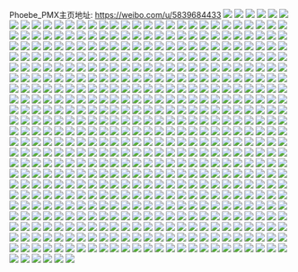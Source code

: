 Phoebe_PMX主页地址: https://weibo.com/u/5839684433 
![](https://wx4.sinaimg.cn/mw2000/006ncIGBly1h9390b8cjej30u0140aj0.jpg) 
![](https://wx4.sinaimg.cn/mw2000/006ncIGBly1h9390dutxaj30u014048i.jpg) 
![](https://wx4.sinaimg.cn/mw2000/006ncIGBly1h9390ch7z4j30u0140ajg.jpg) 
![](https://wx4.sinaimg.cn/mw2000/006ncIGBly1h9390c2eacj30u0140tgg.jpg) 
![](https://wx4.sinaimg.cn/mw2000/006ncIGBly1h9390d3302j30u0140ai3.jpg) 
![](https://wx4.sinaimg.cn/mw2000/006ncIGBly1h9390bi3bvj30u0140qc6.jpg) 
![](https://wx4.sinaimg.cn/mw2000/006ncIGBly1h9390dfye6j30u0140wnf.jpg) 
![](https://wx4.sinaimg.cn/mw2000/006ncIGBly1h9390ctm3bj30u0140al6.jpg) 
![](https://wx4.sinaimg.cn/mw2000/006ncIGBly1h9390bqsj5j30u0140wmg.jpg) 
![](https://wx4.sinaimg.cn/mw2000/006ncIGBly1h939242mksj30u014011d.jpg) 
![](https://wx4.sinaimg.cn/mw2000/006ncIGBly1h8yo1iimwij30u00u07b7.jpg) 
![](https://wx4.sinaimg.cn/mw2000/006ncIGBly1h8xc34okfhj30u01syn0j.jpg) 
![](https://wx4.sinaimg.cn/mw2000/006ncIGBly1h8r1ahwiugj30u01hcjwn.jpg) 
![](https://wx4.sinaimg.cn/mw2000/006ncIGBly1h8r1ahcqerj30u01h40xq.jpg) 
![](https://wx4.sinaimg.cn/mw2000/006ncIGBly1h8r1aiq454j30u01d6dl5.jpg) 
![](https://wx4.sinaimg.cn/mw2000/006ncIGBly1h8ps9dp8t7j30u0140jz2.jpg) 
![](https://wx4.sinaimg.cn/mw2000/006ncIGBly1h8ps9dygldj30u016in9j.jpg) 
![](https://wx4.sinaimg.cn/mw2000/006ncIGBly1h8ps9dfwurj30u01ecdry.jpg) 
![](https://wx4.sinaimg.cn/mw2000/006ncIGBly1h8f2bvoxaxj30u01hcqdr.jpg) 
![](https://wx4.sinaimg.cn/mw2000/006ncIGBly1h8d3r1aausj30u0140afs.jpg) 
![](https://wx4.sinaimg.cn/mw2000/006ncIGBly1h84xvhwb1wj30u0140q8g.jpg) 
![](https://wx4.sinaimg.cn/mw2000/006ncIGBly1h84xviy1lvj30u01407ak.jpg) 
![](https://wx4.sinaimg.cn/mw2000/006ncIGBly1h84xvi8pkhj30u0140jxg.jpg) 
![](https://wx4.sinaimg.cn/mw2000/006ncIGBly1h7jzqd7wdzj32c0340e83.jpg) 
![](https://wx4.sinaimg.cn/mw2000/006ncIGBly1h78h047a56j30tc19njts.jpg) 
![](https://wx4.sinaimg.cn/mw2000/006ncIGBly1h78h0c1f4cj30u0140tge.jpg) 
![](https://wx4.sinaimg.cn/mw2000/006ncIGBly1h76c1u8hxxj30u00x3gqd.jpg) 
![](https://wx4.sinaimg.cn/mw2000/006ncIGBly1h75wvarwtcj30u01hcdrs.jpg) 
![](https://wx4.sinaimg.cn/mw2000/006ncIGBly1h75wvb3q5ij30u00u0wjt.jpg) 
![](https://wx4.sinaimg.cn/mw2000/006ncIGBly1h75wvbfhwvj30tw1h4jts.jpg) 
![](https://wx4.sinaimg.cn/mw2000/006ncIGBly1h6xv39a0z4j30tz1fxq69.jpg) 
![](https://wx4.sinaimg.cn/mw2000/006ncIGBly1h6tsposzh0j30u0140k0t.jpg) 
![](https://wx4.sinaimg.cn/mw2000/006ncIGBly1h6k76dgy7mj30u0140wkw.jpg) 
![](https://wx4.sinaimg.cn/mw2000/006ncIGBly1h6k76d66w5j30u00u0417.jpg) 
![](https://wx4.sinaimg.cn/mw2000/006ncIGBly1h6k76dqo87j30u00u0n13.jpg) 
![](https://wx4.sinaimg.cn/mw2000/006ncIGBly1h6i6vfu2zbj30u0140424.jpg) 
![](https://wx4.sinaimg.cn/mw2000/006ncIGBly1h6f7fa16dqj32c03404qq.jpg) 
![](https://wx4.sinaimg.cn/mw2000/006ncIGBly1h6898irqypj32c01vg1kx.jpg) 
![](https://wx4.sinaimg.cn/mw2000/006ncIGBly1h6898hzrryj31g11kw4qp.jpg) 
![](https://wx4.sinaimg.cn/mw2000/006ncIGBly1h6898n82szj32c0340x6s.jpg) 
![](https://wx4.sinaimg.cn/mw2000/006ncIGBly1h622h0bcwzj32c03407wj.jpg) 
![](https://wx4.sinaimg.cn/mw2000/006ncIGBly1h622gyqi1rj32an2y0hdu.jpg) 
![](https://wx4.sinaimg.cn/mw2000/006ncIGBly1h622gxeh0aj321j33zhdt.jpg) 
![](https://wx4.sinaimg.cn/mw2000/006ncIGBly1h5uvjk9zfdj30t80qc0w3.jpg) 
![](https://wx4.sinaimg.cn/mw2000/006ncIGBly1h5t2q27m2gj32c02c01ky.jpg) 
![](https://wx4.sinaimg.cn/mw2000/006ncIGBly1h5i5el4ca0j30u0140gpo.jpg) 
![](https://wx4.sinaimg.cn/mw2000/006ncIGBly1h5h0axjeh8j30u00v4qa4.jpg) 
![](https://wx4.sinaimg.cn/mw2000/006ncIGBly1h5fpwsiqc3j30tu0tute6.jpg) 
![](https://wx4.sinaimg.cn/mw2000/006ncIGBly1h5feh1tk1uj32c02c0e82.jpg) 
![](https://wx4.sinaimg.cn/mw2000/006ncIGBly1h59hzkqtrbj30ld0si78g.jpg) 
![](https://wx4.sinaimg.cn/mw2000/006ncIGBly1h590cmt8zpj30tz13zdqu.jpg) 
![](https://wx4.sinaimg.cn/mw2000/006ncIGBly1h590cht2xuj316o1kwx1d.jpg) 
![](https://wx4.sinaimg.cn/mw2000/006ncIGBly1h590cnb4kwj312n1gaqjx.jpg) 
![](https://wx4.sinaimg.cn/mw2000/006ncIGBly1h590cpqxf2j32c03404qr.jpg) 
![](https://wx4.sinaimg.cn/mw2000/006ncIGBly1h590clyzjyj30yi22onpd.jpg) 
![](https://wx4.sinaimg.cn/mw2000/006ncIGBly1h590cvjtoij32c02c04qq.jpg) 
![](https://wx4.sinaimg.cn/mw2000/006ncIGBly1h590ch93y4j325y2lm4qq.jpg) 
![](https://wx4.sinaimg.cn/mw2000/006ncIGBly1h590ctmitnj31sc2dsb29.jpg) 
![](https://wx4.sinaimg.cn/mw2000/006ncIGBly1h58ht4jgdqj32c0340npe.jpg) 
![](https://wx4.sinaimg.cn/mw2000/006ncIGBly1h54e67tqp5j30u0140jyu.jpg) 
![](https://wx4.sinaimg.cn/mw2000/006ncIGBly1h54e68qalyj30u0140gue.jpg) 
![](https://wx4.sinaimg.cn/mw2000/006ncIGBly1h51uc581qlj30o01hcjzu.jpg) 
![](https://wx4.sinaimg.cn/mw2000/006ncIGBly1h51uc4sqq4j30o01hck06.jpg) 
![](https://wx4.sinaimg.cn/mw2000/006ncIGBly1h4tsfzisq4j32c0340u0x.jpg) 
![](https://wx4.sinaimg.cn/mw2000/006ncIGBly1gtkaav2gu8j31kw16o7wh.jpg) 
![](https://wx4.sinaimg.cn/mw2000/006ncIGBly1gtkaavwqpuj31jd1y44qp.jpg) 
![](https://wx4.sinaimg.cn/mw2000/006ncIGBly1gtkaas5rw1j30u014043n.jpg) 
![](https://wx4.sinaimg.cn/mw2000/006ncIGBly1gtkaaxshjej30u0140jzv.jpg) 
![](https://wx4.sinaimg.cn/mw2000/006ncIGBly1gtkaay4wp3j30u01407ed.jpg) 
![](https://wx4.sinaimg.cn/mw2000/006ncIGBly1gtkaasp334j30u0140wql.jpg) 
![](https://wx4.sinaimg.cn/mw2000/006ncIGBly1gtkaaxedb6j31hd1p8b29.jpg) 
![](https://wx4.sinaimg.cn/mw2000/006ncIGBly1gtkaasegwgj30u0140ah6.jpg) 
![](https://wx4.sinaimg.cn/mw2000/006ncIGBly1gtkafzvz6lj32c0340kjm.jpg) 
![](https://wx4.sinaimg.cn/mw2000/006ncIGBly1gp7xbt2oxuj30u00u0whw.jpg) 
![](https://wx4.sinaimg.cn/mw2000/006ncIGBly1gotw7vhbdwj30yi22o1ky.jpg) 
![](https://wx4.sinaimg.cn/mw2000/006ncIGBly1got33zdjf7j328x2zwu0x.jpg) 
![](https://wx4.sinaimg.cn/mw2000/006ncIGBly1got0t1ddbtj30yi22o1kx.jpg) 
![](https://wx4.sinaimg.cn/mw2000/006ncIGBly1gopjh0nlatj30yi22o7wi.jpg) 
![](https://wx4.sinaimg.cn/mw2000/006ncIGBly1goo4dwnlzjj30yi22o7wi.jpg) 
![](https://wx4.sinaimg.cn/mw2000/006ncIGBly1gon9qc1liij30yi22ob2a.jpg) 
![](https://wx4.sinaimg.cn/mw2000/006ncIGBly1golt6fsiv6j30yi22o4qq.jpg) 
![](https://wx4.sinaimg.cn/mw2000/006ncIGBly1gokxtopitjj31l60yialx.jpg) 
![](https://wx4.sinaimg.cn/mw2000/006ncIGBly1gokxtpo2bzj31o02801ky.jpg) 
![](https://wx4.sinaimg.cn/mw2000/006ncIGBly1gokudx2uzuj30yi22o7wi.jpg) 
![](https://wx4.sinaimg.cn/mw2000/006ncIGBly1gojk8zkfr9j30yi22o4qq.jpg) 
![](https://wx4.sinaimg.cn/mw2000/006ncIGBly1goip1n0m5pj31o0280hdu.jpg) 
![](https://wx4.sinaimg.cn/mw2000/006ncIGBly1goip1p3j4mj32c03401kz.jpg) 
![](https://wx4.sinaimg.cn/mw2000/006ncIGBly1goip1kt306j30yi22oe8a.jpg) 
![](https://wx4.sinaimg.cn/mw2000/006ncIGBly1goimkdqh02j30yi22ob2a.jpg) 
![](https://wx4.sinaimg.cn/mw2000/006ncIGBly1goia3ginipj32c0340nnv.jpg) 
![](https://wx4.sinaimg.cn/mw2000/006ncIGBly1goia3io05ij32c03401kx.jpg) 
![](https://wx4.sinaimg.cn/mw2000/006ncIGBly1goia3y4jsnj32c0340x6r.jpg) 
![](https://wx4.sinaimg.cn/mw2000/006ncIGBly1goh81ujosej30yi22o7wi.jpg) 
![](https://wx4.sinaimg.cn/mw2000/006ncIGBly1gog18a6zkij30yi22o4qq.jpg) 
![](https://wx4.sinaimg.cn/mw2000/006ncIGBly1gofqysua0zj32c0340qv7.jpg) 
![](https://wx4.sinaimg.cn/mw2000/006ncIGBly1gofqyxhkacj32c0340x6r.jpg) 
![](https://wx4.sinaimg.cn/mw2000/006ncIGBly1gofqyv02qjj32c03401l0.jpg) 
![](https://wx4.sinaimg.cn/mw2000/006ncIGBly1goey1b9dg3j32c0340kjl.jpg) 
![](https://wx4.sinaimg.cn/mw2000/006ncIGBly1goevsdcx8tj30yi22ob2a.jpg) 
![](https://wx4.sinaimg.cn/mw2000/006ncIGBly1godp4gc87kj30yi22o7wi.jpg) 
![](https://wx4.sinaimg.cn/mw2000/006ncIGBly1gocl12wct3j30yi22o7wi.jpg) 
![](https://wx4.sinaimg.cn/mw2000/006ncIGBly1gobfxwvzwkj30yi22o4qq.jpg) 
![](https://wx4.sinaimg.cn/mw2000/006ncIGBly1goako54dhgj30yi22ob2a.jpg) 
![](https://wx4.sinaimg.cn/mw2000/006ncIGBly1go9e65p63vj30yi0rqq52.jpg) 
![](https://wx4.sinaimg.cn/mw2000/006ncIGBly1go5xn53mjwj32c0340qv5.jpg) 
![](https://wx4.sinaimg.cn/mw2000/006ncIGBly1go5xmyolpaj32c03404qq.jpg) 
![](https://wx4.sinaimg.cn/mw2000/006ncIGBly1go5eeha8qfj32c03404qq.jpg) 
![](https://wx4.sinaimg.cn/mw2000/006ncIGBly1go4qnacvfnj32c03404bl.jpg) 
![](https://wx4.sinaimg.cn/mw2000/006ncIGBly1go4ovjnkybj30yi22o1kz.jpg) 
![](https://wx4.sinaimg.cn/mw2000/006ncIGBly1go3to6ua0kj30tz06o75d.jpg) 
![](https://wx4.sinaimg.cn/mw2000/006ncIGBly1gnwlj088pwj31o0280npe.jpg) 
![](https://wx4.sinaimg.cn/mw2000/006ncIGBly1gnu9v4r7iaj32c0340e81.jpg) 
![](https://wx4.sinaimg.cn/mw2000/006ncIGBly1gntd23r3tuj31o0280b2a.jpg) 
![](https://wx4.sinaimg.cn/mw2000/006ncIGBly1gntbrfevwcj32c02c0qre.jpg) 
![](https://wx4.sinaimg.cn/mw2000/006ncIGBly1gntbreg653j31sv3407wh.jpg) 
![](https://wx4.sinaimg.cn/mw2000/006ncIGBly1gntbrh0krfj32c02c04qp.jpg) 
![](https://wx4.sinaimg.cn/mw2000/006ncIGBly1gntbrlma2gj32c02c0b0g.jpg) 
![](https://wx4.sinaimg.cn/mw2000/006ncIGBly1gntbrj2us1j32c0340e81.jpg) 
![](https://wx4.sinaimg.cn/mw2000/006ncIGBly1gnon9g5hdtj32c02c01ky.jpg) 
![](https://wx4.sinaimg.cn/mw2000/006ncIGBly1gnon9cjdv4j32c02c0x6q.jpg) 
![](https://wx4.sinaimg.cn/mw2000/006ncIGBly1gnon9kvttqj32c02c0b2a.jpg) 
![](https://wx4.sinaimg.cn/mw2000/006ncIGBly1gnned33g8gj32c0340b2a.jpg) 
![](https://wx4.sinaimg.cn/mw2000/006ncIGBly1gniqcznh4gj31o0281e3e.jpg) 
![](https://wx4.sinaimg.cn/mw2000/006ncIGBly1gngq51e3ghj30yi19ngyc.jpg) 
![](https://wx4.sinaimg.cn/mw2000/006ncIGBly1gngq51sz44j30hs0hs418.jpg) 
![](https://wx4.sinaimg.cn/mw2000/006ncIGBly1gngq69q8wwj30tp0z0jyt.jpg) 
![](https://wx4.sinaimg.cn/mw2000/006ncIGBly1gne2mf8bk9j32c0340hdv.jpg) 
![](https://wx4.sinaimg.cn/mw2000/006ncIGBly1gne2mcpj8oj32c02c0npe.jpg) 
![](https://wx4.sinaimg.cn/mw2000/006ncIGBly1gne2mb2mllj31o0280hdu.jpg) 
![](https://wx4.sinaimg.cn/mw2000/006ncIGBly1gne2m86qtpj33402c0qv6.jpg) 
![](https://wx4.sinaimg.cn/mw2000/006ncIGBly1gn9pd6j90bj31s02dc4qq.jpg) 
![](https://wx4.sinaimg.cn/mw2000/006ncIGBly1gn9mdj0j3vj31o0280qv6.jpg) 
![](https://wx4.sinaimg.cn/mw2000/006ncIGBly1gn9mdgoep8j32c02c0b2a.jpg) 
![](https://wx4.sinaimg.cn/mw2000/006ncIGBly1gn9mde995lj31o02801kz.jpg) 
![](https://wx4.sinaimg.cn/mw2000/006ncIGBly1gn9md7clo2j32c0340qv6.jpg) 
![](https://wx4.sinaimg.cn/mw2000/006ncIGBly1gn9mdbunx5j32c02c0e82.jpg) 
![](https://wx4.sinaimg.cn/mw2000/006ncIGBly1gn08hh8qqlj31o0280kjm.jpg) 
![](https://wx4.sinaimg.cn/mw2000/006ncIGBly1gmvn2t7mtsj32c0340npf.jpg) 
![](https://wx4.sinaimg.cn/mw2000/006ncIGBly1gmvn2w979tj32c0340hdt.jpg) 
![](https://wx4.sinaimg.cn/mw2000/006ncIGBly1gmui0vuhcwj32bb332qv6.jpg) 
![](https://wx4.sinaimg.cn/mw2000/006ncIGBly1gmui0svyduj32bb2bbkjm.jpg) 
![](https://wx4.sinaimg.cn/mw2000/006ncIGBly1gmui0u5jwyj32bb332u0y.jpg) 
![](https://wx4.sinaimg.cn/mw2000/006ncIGBly1gmui0oe1xgj32bb332e83.jpg) 
![](https://wx4.sinaimg.cn/mw2000/006ncIGBly1gmui0pw32ej32bb332e82.jpg) 
![](https://wx4.sinaimg.cn/mw2000/006ncIGBly1gmui0r8vqmj32bb332x6q.jpg) 
![](https://wx4.sinaimg.cn/mw2000/006ncIGBly1gmud6zombaj32c0340gx7.jpg) 
![](https://wx4.sinaimg.cn/mw2000/006ncIGBly1gmud715i37j32c0340doz.jpg) 
![](https://wx4.sinaimg.cn/mw2000/006ncIGBly1gmud73ockpj31sc2dse81.jpg) 
![](https://wx4.sinaimg.cn/mw2000/006ncIGBly1gmud74tswxj31sc2dskjl.jpg) 
![](https://wx4.sinaimg.cn/mw2000/006ncIGBly1gmta6lznfvj31o02804qr.jpg) 
![](https://wx4.sinaimg.cn/mw2000/006ncIGBly1gmlg3eu93zj30q40q442l.jpg) 
![](https://wx4.sinaimg.cn/mw2000/006ncIGBly1gmkzepqca1j32c02c0b2a.jpg) 
![](https://wx4.sinaimg.cn/mw2000/006ncIGBly1gmkzeqc9p8j32c02c0npe.jpg) 
![](https://wx4.sinaimg.cn/mw2000/006ncIGBly1gmc3yzzo52j313j1gp4cl.jpg) 
![](https://wx4.sinaimg.cn/mw2000/006ncIGBly1gmc3z1a9mej320i1ie1kx.jpg) 
![](https://wx4.sinaimg.cn/mw2000/006ncIGBly1gmc3z35t70j32bk3407wj.jpg) 
![](https://wx4.sinaimg.cn/mw2000/006ncIGBly1gmc3yzl3djj312k1fe18d.jpg) 
![](https://wx4.sinaimg.cn/mw2000/006ncIGBly1gmc3z4d97lj32c0340e82.jpg) 
![](https://wx4.sinaimg.cn/mw2000/006ncIGBly1gmc3z5e5qwj31sc2dse81.jpg) 
![](https://wx4.sinaimg.cn/mw2000/006ncIGBly1gmc403nhi2j33402c0hdt.jpg) 
![](https://wx4.sinaimg.cn/mw2000/006ncIGBly1gmc402mhxij32c0340e82.jpg) 
![](https://wx4.sinaimg.cn/mw2000/006ncIGBly1gmc405hlq3j32c02c07wh.jpg) 
![](https://wx4.sinaimg.cn/mw2000/006ncIGBgy1gm1equl9zzj31o0280b2a.jpg) 
![](https://wx4.sinaimg.cn/mw2000/006ncIGBgy1gm0jh0q154j32c033yasd.jpg) 
![](https://wx4.sinaimg.cn/mw2000/006ncIGBgy1gm0jgyk8eyj32c02c01l3.jpg) 
![](https://wx4.sinaimg.cn/mw2000/006ncIGBgy1gm0jh4hy5vj32bb2bbx6q.jpg) 
![](https://wx4.sinaimg.cn/mw2000/006ncIGBgy1gm0jh6uidej31yw1ywkjl.jpg) 
![](https://wx4.sinaimg.cn/mw2000/006ncIGBgy1gm0jgtqtzqj30v91vo7cj.jpg) 
![](https://wx4.sinaimg.cn/mw2000/006ncIGBgy1glz4ry8fmaj32c02c0u0x.jpg) 
![](https://wx4.sinaimg.cn/mw2000/006ncIGBgy1glz4sflblhj32c02c0kjm.jpg) 
![](https://wx4.sinaimg.cn/mw2000/006ncIGBgy1glz4scbur8j32bb2bbhdw.jpg) 
![](https://wx4.sinaimg.cn/mw2000/006ncIGBgy1glz4s64dolj32c02c0x6t.jpg) 
![](https://wx4.sinaimg.cn/mw2000/006ncIGBgy1glz4sgsumij30yi0yiwr1.jpg) 
![](https://wx4.sinaimg.cn/mw2000/006ncIGBgy1glz4s0155mj32bz2bze81.jpg) 
![](https://wx4.sinaimg.cn/mw2000/006ncIGBgy1glk4knr31oj31gr27bhdt.jpg) 
![](https://wx4.sinaimg.cn/mw2000/006ncIGBgy1glk4klapumj31o0280qv5.jpg) 
![](https://wx4.sinaimg.cn/mw2000/006ncIGBgy1glk4ks822uj31o0280b2a.jpg) 
![](https://wx4.sinaimg.cn/mw2000/006ncIGBgy1glc7cittc4j30u01hcdoz.jpg) 
![](https://wx4.sinaimg.cn/mw2000/006ncIGBly1glao4it18sj32c0340qv6.jpg) 
![](https://wx4.sinaimg.cn/mw2000/006ncIGBgy1gkwwfynt7vj31o0280kjm.jpg) 
![](https://wx4.sinaimg.cn/mw2000/006ncIGBgy1gktaur9otmj31400u0akx.jpg) 
![](https://wx4.sinaimg.cn/mw2000/006ncIGBgy1gkqax8qgaoj30u0140n6z.jpg) 
![](https://wx4.sinaimg.cn/mw2000/006ncIGBgy1gkqaxi5wdlj30id0idq54.jpg) 
![](https://wx4.sinaimg.cn/mw2000/006ncIGBgy1gkqax80qnoj30u0140dpo.jpg) 
![](https://wx4.sinaimg.cn/mw2000/006ncIGBgy1gkoyml7ohej32c0340hdu.jpg) 
![](https://wx4.sinaimg.cn/mw2000/006ncIGBgy1gkoympi331j31o0280b2a.jpg) 
![](https://wx4.sinaimg.cn/mw2000/006ncIGBgy1gkoymmndckj32c02c07mv.jpg) 
![](https://wx4.sinaimg.cn/mw2000/006ncIGBgy1gkoymx346ij32c02j27wj.jpg) 
![](https://wx4.sinaimg.cn/mw2000/006ncIGBly1gkd883dl7ej32c0340e82.jpg) 
![](https://wx4.sinaimg.cn/mw2000/006ncIGBgy1gk6fpmmsy2j30u00u00xx.jpg) 
![](https://wx4.sinaimg.cn/mw2000/006ncIGBgy1gk6fpnjk8vj30u0140k2y.jpg) 
![](https://wx4.sinaimg.cn/mw2000/006ncIGBgy1gk6fpo5vl5j30u016itfj.jpg) 
![](https://wx4.sinaimg.cn/mw2000/006ncIGBgy1gk6fpowdckj30u0140n7n.jpg) 
![](https://wx4.sinaimg.cn/mw2000/006ncIGBgy1gk6fppmvzrj31430u0wo8.jpg) 
![](https://wx4.sinaimg.cn/mw2000/006ncIGBgy1gk6fpqaqc9j30u014048z.jpg) 
![](https://wx4.sinaimg.cn/mw2000/006ncIGBgy1gk6fpqua9kj30u01f8n6d.jpg) 
![](https://wx4.sinaimg.cn/mw2000/006ncIGBgy1gk6fplvsh4j31400u0jv9.jpg) 
![](https://wx4.sinaimg.cn/mw2000/006ncIGBgy1gk6fprhy78j30u0140af3.jpg) 
![](https://wx4.sinaimg.cn/mw2000/006ncIGBgy1gk54dlscijj30u0140gws.jpg) 
![](https://wx4.sinaimg.cn/mw2000/006ncIGBgy1gk54c6yn2aj30u00wwjzu.jpg) 
![](https://wx4.sinaimg.cn/mw2000/006ncIGBgy1gk54bctr8oj31400u0n3r.jpg) 
![](https://wx4.sinaimg.cn/mw2000/006ncIGBgy1gk54cw87opj30u0140gwp.jpg) 
![](https://wx4.sinaimg.cn/mw2000/006ncIGBgy1gk54bfoxj2j30u0140wpp.jpg) 
![](https://wx4.sinaimg.cn/mw2000/006ncIGBgy1gk54dampgwj30mi0u07ax.jpg) 
![](https://wx4.sinaimg.cn/mw2000/006ncIGBgy1gk2z94ut06j30u00u0ajy.jpg) 
![](https://wx4.sinaimg.cn/mw2000/006ncIGBgy1gk2z95sz5tj30u0140qdu.jpg) 
![](https://wx4.sinaimg.cn/mw2000/006ncIGBgy1gk2z939dl4j30u0140gtn.jpg) 
![](https://wx4.sinaimg.cn/mw2000/006ncIGBgy1gk2gme8b7bj30u01784c6.jpg) 
![](https://wx4.sinaimg.cn/mw2000/006ncIGBgy1gk2gmewq59j30u0140nbm.jpg) 
![](https://wx4.sinaimg.cn/mw2000/006ncIGBgy1gk2gmdfr02j30rs15pti4.jpg) 
![](https://wx4.sinaimg.cn/mw2000/006ncIGBgy1gk2gmfhwybj30u0140n26.jpg) 
![](https://wx4.sinaimg.cn/mw2000/006ncIGBgy1gjycspmxyej30u01407c8.jpg) 
![](https://wx4.sinaimg.cn/mw2000/006ncIGBgy1gjycsqg9bzj30u0140jxx.jpg) 
![](https://wx4.sinaimg.cn/mw2000/006ncIGBly1gjuw3e69ezj32c02c04qr.jpg) 
![](https://wx4.sinaimg.cn/mw2000/006ncIGBly1gjuw3pe6z5j32c02c01kz.jpg) 
![](https://wx4.sinaimg.cn/mw2000/006ncIGBgy1gjrlqjbfdcj30u018f4ar.jpg) 
![](https://wx4.sinaimg.cn/mw2000/006ncIGBgy1gjrlqndaqij30u01ad19u.jpg) 
![](https://wx4.sinaimg.cn/mw2000/006ncIGBgy1gjrlqm7sm4j30u01a3ndt.jpg) 
![](https://wx4.sinaimg.cn/mw2000/006ncIGBgy1gjrlqlj8hxj30u01e2n9d.jpg) 
![](https://wx4.sinaimg.cn/mw2000/006ncIGBgy1gjrlqjzhpfj30u013zdrz.jpg) 
![](https://wx4.sinaimg.cn/mw2000/006ncIGBgy1gjrlqkpfqoj30u017m19o.jpg) 
![](https://wx4.sinaimg.cn/mw2000/006ncIGBgy1gjnc8d0dlij30u0140gw6.jpg) 
![](https://wx4.sinaimg.cn/mw2000/006ncIGBgy1gjnc8jbbiyj30u0140dsr.jpg) 
![](https://wx4.sinaimg.cn/mw2000/006ncIGBgy1gjmsrfy5swj30u0140ald.jpg) 
![](https://wx4.sinaimg.cn/mw2000/006ncIGBgy1gjkj3eyvrgj30u01407cs.jpg) 
![](https://wx4.sinaimg.cn/mw2000/006ncIGBgy1gjewr3nvraj30u014012j.jpg) 
![](https://wx4.sinaimg.cn/mw2000/006ncIGBgy1gjewr30a1xj30u0140tht.jpg) 
![](https://wx4.sinaimg.cn/mw2000/006ncIGBgy1gjewr49qnpj30je0pwdk0.jpg) 
![](https://wx4.sinaimg.cn/mw2000/006ncIGBgy1gjewr57qolj30u0140n9j.jpg) 
![](https://wx4.sinaimg.cn/mw2000/006ncIGBgy1gjewr5w8ajj30u0140qb4.jpg) 
![](https://wx4.sinaimg.cn/mw2000/006ncIGBgy1gjcb6gbeacj30u014010f.jpg) 
![](https://wx4.sinaimg.cn/mw2000/006ncIGBgy1gjba3wi53tj30u00u0thk.jpg) 
![](https://wx4.sinaimg.cn/mw2000/006ncIGBgy1gjba2idgnsj30u01407i3.jpg) 
![](https://wx4.sinaimg.cn/mw2000/006ncIGBgy1gjba2h38v2j30u0135qar.jpg) 
![](https://wx4.sinaimg.cn/mw2000/006ncIGBgy1gjba2c8bm6j30u0140dnd.jpg) 
![](https://wx4.sinaimg.cn/mw2000/006ncIGBgy1gjba2gbln5j30u0142gzz.jpg) 
![](https://wx4.sinaimg.cn/mw2000/006ncIGBgy1gjba2emg4jj30u0140dkx.jpg) 
![](https://wx4.sinaimg.cn/mw2000/006ncIGBgy1gjba2hlsjpj31400u0n36.jpg) 
![](https://wx4.sinaimg.cn/mw2000/006ncIGBgy1gjba2dwqeij30u01400yu.jpg) 
![](https://wx4.sinaimg.cn/mw2000/006ncIGBgy1gj9yjddq44j30u0140h0z.jpg) 
![](https://wx4.sinaimg.cn/mw2000/006ncIGBgy1gj93xhadt2j30u0140dq4.jpg) 
![](https://wx4.sinaimg.cn/mw2000/006ncIGBly1gj6mgf0r0jj31o02807wi.jpg) 
![](https://wx4.sinaimg.cn/mw2000/006ncIGBly1gj6mgayracj32c02c0hdv.jpg) 
![](https://wx4.sinaimg.cn/mw2000/006ncIGBly1gj6mgikbs0j32c0340npe.jpg) 
![](https://wx4.sinaimg.cn/mw2000/006ncIGBly1gj6mgkltchj32c02c04qq.jpg) 
![](https://wx4.sinaimg.cn/mw2000/006ncIGBgy1gj3rvdbr2xj30rs15otrk.jpg) 
![](https://wx4.sinaimg.cn/mw2000/006ncIGBgy1gj3rveqd61j31400u015t.jpg) 
![](https://wx4.sinaimg.cn/mw2000/006ncIGBgy1gj3rvfzckej31400u0duj.jpg) 
![](https://wx4.sinaimg.cn/mw2000/006ncIGBgy1gipjulqx5xj31o0280kjl.jpg) 
![](https://wx4.sinaimg.cn/mw2000/006ncIGBgy1gilx2epzj2j30u00u0tdm.jpg) 
![](https://wx4.sinaimg.cn/mw2000/006ncIGBgy1gilxwznti6j30u00u011f.jpg) 
![](https://wx4.sinaimg.cn/mw2000/006ncIGBgy1gilwt8nt0uj30u00u0dmg.jpg) 
![](https://wx4.sinaimg.cn/mw2000/006ncIGBgy1gily4yogqcj30u00u014j.jpg) 
![](https://wx4.sinaimg.cn/mw2000/006ncIGBgy1gily7hbw9yj30u00u0dnm.jpg) 
![](https://wx4.sinaimg.cn/mw2000/006ncIGBgy1gilyas76egj30u0140to9.jpg) 
![](https://wx4.sinaimg.cn/mw2000/006ncIGBgy1gilyc53zv7j30u00u0afx.jpg) 
![](https://wx4.sinaimg.cn/mw2000/006ncIGBgy1gilyc6wyrsj30u00jr42t.jpg) 
![](https://wx4.sinaimg.cn/mw2000/006ncIGBgy1gilyc7p0g7j30u0140qdq.jpg) 
![](https://wx4.sinaimg.cn/mw2000/006ncIGBgy1gikw3xogoqj31o0280kjl.jpg) 
![](https://wx4.sinaimg.cn/mw2000/006ncIGBgy1gikw46gmlgj32801o0kjl.jpg) 
![](https://wx4.sinaimg.cn/mw2000/006ncIGBgy1gikw3wp90jj31o0280kjl.jpg) 
![](https://wx4.sinaimg.cn/mw2000/006ncIGBgy1gikw5d8ripj30u0140b29.jpg) 
![](https://wx4.sinaimg.cn/mw2000/006ncIGBgy1gikw3yjs7wj323n1s07wh.jpg) 
![](https://wx4.sinaimg.cn/mw2000/006ncIGBgy1gikw7v4wf7j30lt0xnh7s.jpg) 
![](https://wx4.sinaimg.cn/mw2000/006ncIGBgy1gikmzwf4hqj32801o0qv5.jpg) 
![](https://wx4.sinaimg.cn/mw2000/006ncIGBgy1gikmzxzotyj30rb0rb0z3.jpg) 
![](https://wx4.sinaimg.cn/mw2000/006ncIGBgy1gikmzyimh3j30rb0rb7bi.jpg) 
![](https://wx4.sinaimg.cn/mw2000/006ncIGBgy1gikmzvjoj1j32801o0hdt.jpg) 
![](https://wx4.sinaimg.cn/mw2000/006ncIGBgy1gikmzyx6dcj30rb0rb7a2.jpg) 
![](https://wx4.sinaimg.cn/mw2000/006ncIGBgy1gikmzzu1f3j30rb0rbjzn.jpg) 
![](https://wx4.sinaimg.cn/mw2000/006ncIGBgy1gikmzxevfoj31yv1linpd.jpg) 
![](https://wx4.sinaimg.cn/mw2000/006ncIGBgy1gikn0mjkffj30rb0rc7aa.jpg) 
![](https://wx4.sinaimg.cn/mw2000/006ncIGBgy1gikn0s6p0oj30rb0rcahf.jpg) 
![](https://wx4.sinaimg.cn/mw2000/006ncIGBgy1gig0ureggxj33402c0qv5.jpg) 
![](https://wx4.sinaimg.cn/mw2000/006ncIGBgy1gig0uuan5qj33402c0qv6.jpg) 
![](https://wx4.sinaimg.cn/mw2000/006ncIGBgy1gibgcogfcxj30u0140dra.jpg) 
![](https://wx4.sinaimg.cn/mw2000/006ncIGBgy1giawruwhesj31o02807wi.jpg) 
![](https://wx4.sinaimg.cn/mw2000/006ncIGBgy1gia6n130ctj30u0140dln.jpg) 
![](https://wx4.sinaimg.cn/mw2000/006ncIGBgy1gi978d6p44j30u0140n7c.jpg) 
![](https://wx4.sinaimg.cn/mw2000/006ncIGBgy1gi978ciogkj30u0140n4p.jpg) 
![](https://wx4.sinaimg.cn/mw2000/006ncIGBgy1gi82ev3wl0j30u0140qdj.jpg) 
![](https://wx4.sinaimg.cn/mw2000/006ncIGBgy1gi2e3v6d7nj30u0140gv2.jpg) 
![](https://wx4.sinaimg.cn/mw2000/006ncIGBgy1gi2e3upz01j30f00f040o.jpg) 
![](https://wx4.sinaimg.cn/mw2000/006ncIGBgy1ghyxczlvezj318g0x7h1m.jpg) 
![](https://wx4.sinaimg.cn/mw2000/006ncIGBgy1ghyxd06dq4j31400u0wn3.jpg) 
![](https://wx4.sinaimg.cn/mw2000/006ncIGBgy1ghyxd0rjrcj30hs0npjy3.jpg) 
![](https://wx4.sinaimg.cn/mw2000/006ncIGBgy1ght5d5i26uj32c0340npe.jpg) 
![](https://wx4.sinaimg.cn/mw2000/006ncIGBgy1ght5d8l81fj32c0340kjm.jpg) 
![](https://wx4.sinaimg.cn/mw2000/006ncIGBgy1ght5d2ei50j32c0340qv6.jpg) 
![](https://wx4.sinaimg.cn/mw2000/006ncIGBgy1ght5cxvg9mj33222ajkjn.jpg) 
![](https://wx4.sinaimg.cn/mw2000/006ncIGBgy1ght5e0pcj4j30r20pwguv.jpg) 
![](https://wx4.sinaimg.cn/mw2000/006ncIGBgy1ght5czssyyj32io1w0qv6.jpg) 
![](https://wx4.sinaimg.cn/mw2000/006ncIGBgy1ghne3e8fdaj32c03407wh.jpg) 
![](https://wx4.sinaimg.cn/mw2000/006ncIGBgy1ghne3j6h9aj32c0340e81.jpg) 
![](https://wx4.sinaimg.cn/mw2000/006ncIGBgy1ghne3p1vr6j32c03407wh.jpg) 
![](https://wx4.sinaimg.cn/mw2000/006ncIGBgy1ghne39b219j32c03407wh.jpg) 
![](https://wx4.sinaimg.cn/mw2000/006ncIGBgy1ghh91flkm8j31aj1q1kjl.jpg) 
![](https://wx4.sinaimg.cn/mw2000/006ncIGBgy1ghh91o8s5nj31o02807wj.jpg) 
![](https://wx4.sinaimg.cn/mw2000/006ncIGBgy1ghh91akrnxj32942947wk.jpg) 
![](https://wx4.sinaimg.cn/mw2000/006ncIGBgy1ghh90w494fj32c02c0kjn.jpg) 
![](https://wx4.sinaimg.cn/mw2000/006ncIGBgy1ghcy903zb1j33402c0qv6.jpg) 
![](https://wx4.sinaimg.cn/mw2000/006ncIGBgy1ghcqrn3eh8j31o0280x6p.jpg) 
![](https://wx4.sinaimg.cn/mw2000/006ncIGBgy1ghcqrpv4rtj32c02c0b2c.jpg) 
![](https://wx4.sinaimg.cn/mw2000/006ncIGBgy1ghcqrsbl59j327g2xy1kz.jpg) 
![](https://wx4.sinaimg.cn/mw2000/006ncIGBgy1ghbjafy2wcj30u01hc488.jpg) 
![](https://wx4.sinaimg.cn/mw2000/006ncIGBgy1gh84norb8ij327n2y74qq.jpg) 
![](https://wx4.sinaimg.cn/mw2000/006ncIGBgy1gh84nn0j8ij329l30s7wi.jpg) 
![](https://wx4.sinaimg.cn/mw2000/006ncIGBgy1gh84nrgulyj32c0340npg.jpg) 
![](https://wx4.sinaimg.cn/mw2000/006ncIGBgy1gh84njs30tj32c03401l1.jpg) 
![](https://wx4.sinaimg.cn/mw2000/006ncIGBgy1gh6y19hi02j33402c0b2a.jpg) 
![](https://wx4.sinaimg.cn/mw2000/006ncIGBgy1gh6y16235ej32c02c0e81.jpg) 
![](https://wx4.sinaimg.cn/mw2000/006ncIGBgy1gh5y671cuvj32c02c0x6p.jpg) 
![](https://wx4.sinaimg.cn/mw2000/006ncIGBgy1ggwall39s8j31o02804qq.jpg) 
![](https://wx4.sinaimg.cn/mw2000/006ncIGBgy1ggwalholkqj31o02804qq.jpg) 
![](https://wx4.sinaimg.cn/mw2000/006ncIGBgy1ggvh1gjw5gj31o0280npd.jpg) 
![](https://wx4.sinaimg.cn/mw2000/006ncIGBgy1ggtwdygxzsj30yi0xl0xu.jpg) 
![](https://wx4.sinaimg.cn/mw2000/006ncIGBgy1ggqcp2pivhj32c02c0npe.jpg) 
![](https://wx4.sinaimg.cn/mw2000/006ncIGBgy1ggqcps2yidj32c02c04qq.jpg) 
![](https://wx4.sinaimg.cn/mw2000/006ncIGBgy1ggqcoa5zzbj32c02c0hdt.jpg) 
![](https://wx4.sinaimg.cn/mw2000/006ncIGBgy1ggqcof2wuwj32c02c0hdt.jpg) 
![](https://wx4.sinaimg.cn/mw2000/006ncIGBgy1ggqcomrrf1j30u0140qfd.jpg) 
![](https://wx4.sinaimg.cn/mw2000/006ncIGBgy1ggqcokdg8wj32c02c0kjl.jpg) 
![](https://wx4.sinaimg.cn/mw2000/006ncIGBgy1ggob2xuqrvj30tu13skjl.jpg) 
![](https://wx4.sinaimg.cn/mw2000/006ncIGBgy1ggnytjttitj32c0340e83.jpg) 
![](https://wx4.sinaimg.cn/mw2000/006ncIGBgy1ggnyt83whsj30hs0hsdnq.jpg) 
![](https://wx4.sinaimg.cn/mw2000/006ncIGBgy1ggl1d3cqvwj31o0280b2a.jpg) 
![](https://wx4.sinaimg.cn/mw2000/006ncIGBgy1ggl1d5sf6hj328q2znu0y.jpg) 
![](https://wx4.sinaimg.cn/mw2000/006ncIGBgy1ggl1d04m8hj31hh21ax6p.jpg) 
![](https://wx4.sinaimg.cn/mw2000/006ncIGBgy1ggkiq2db58j30tz0tzdm5.jpg) 
![](https://wx4.sinaimg.cn/mw2000/006ncIGBgy1ggjt0ob108j31o0280e82.jpg) 
![](https://wx4.sinaimg.cn/mw2000/006ncIGBgy1ggjt0tk65yj311v21shdt.jpg) 
![](https://wx4.sinaimg.cn/mw2000/006ncIGBgy1ggjt0r1i3qj31lh280e82.jpg) 
![](https://wx4.sinaimg.cn/mw2000/006ncIGBgy1ggiu1rjz5zj31o0280e81.jpg) 
![](https://wx4.sinaimg.cn/mw2000/006ncIGBgy1ggiop0foi7j32c02c0hdu.jpg) 
![](https://wx4.sinaimg.cn/mw2000/006ncIGBgy1gggcao1114j30d00ij0v1.jpg) 
![](https://wx4.sinaimg.cn/mw2000/006ncIGBgy1ggcxm6fwdzj32c02c0x6r.jpg) 
![](https://wx4.sinaimg.cn/mw2000/006ncIGBgy1ggbrlfa8kwj32c02c0x6p.jpg) 
![](https://wx4.sinaimg.cn/mw2000/006ncIGBgy1ggbrljhz6kj32c02c0u0x.jpg) 
![](https://wx4.sinaimg.cn/mw2000/006ncIGBgy1ggbrlmpun6j32c02c0x6q.jpg) 
![](https://wx4.sinaimg.cn/mw2000/006ncIGBgy1ggbrlpxew0j32c02c07wi.jpg) 
![](https://wx4.sinaimg.cn/mw2000/006ncIGBgy1ggbrltiizjj32c02c0x6p.jpg) 
![](https://wx4.sinaimg.cn/mw2000/006ncIGBgy1ggbrlwaoroj32c02c0e82.jpg) 
![](https://wx4.sinaimg.cn/mw2000/006ncIGBgy1ggbrlz5qusj32c02c07wi.jpg) 
![](https://wx4.sinaimg.cn/mw2000/006ncIGBgy1ggbrm387nsj32c02c0b2b.jpg) 
![](https://wx4.sinaimg.cn/mw2000/006ncIGBgy1ggbrm6kbvuj32c02c0hdu.jpg) 
![](https://wx4.sinaimg.cn/mw2000/006ncIGBgy1ggbrm8fewej32c0340hdu.jpg) 
![](https://wx4.sinaimg.cn/mw2000/006ncIGBgy1ggbrmc51vlj32c0340b2c.jpg) 
![](https://wx4.sinaimg.cn/mw2000/006ncIGBgy1ggbrmezejqj32c02c0e82.jpg) 
![](https://wx4.sinaimg.cn/mw2000/006ncIGBgy1ggbrlbibzbj30yi22ob2f.jpg) 
![](https://wx4.sinaimg.cn/mw2000/006ncIGBgy1ggbrmhrpplj32c02c0qv6.jpg) 
![](https://wx4.sinaimg.cn/mw2000/006ncIGBgy1ggbrmjnoqxj32c02c01ky.jpg) 
![](https://wx4.sinaimg.cn/mw2000/006ncIGBgy1ggbrmlwnb1j32c02c0kjm.jpg) 
![](https://wx4.sinaimg.cn/mw2000/006ncIGBgy1ggbrmpb8pwj32c02c0x6p.jpg) 
![](https://wx4.sinaimg.cn/mw2000/006ncIGBgy1ggbrmrrkdkj32c02c0qv6.jpg) 
![](https://wx4.sinaimg.cn/mw2000/006ncIGBgy1ggbl8n7wa2j31o0280qv7.jpg) 
![](https://wx4.sinaimg.cn/mw2000/006ncIGBgy1gg9irqx675j30u011iq6j.jpg) 
![](https://wx4.sinaimg.cn/mw2000/006ncIGBgy1gg9a6ktw9xj31hc0u0n6a.jpg) 
![](https://wx4.sinaimg.cn/mw2000/006ncIGBgy1gg78j2m71xj32c02c0x6p.jpg) 
![](https://wx4.sinaimg.cn/mw2000/006ncIGBgy1gg71pipofkj31o0280hdu.jpg) 
![](https://wx4.sinaimg.cn/mw2000/006ncIGBgy1gg6wujy7hhj32c0340e83.jpg) 
![](https://wx4.sinaimg.cn/mw2000/006ncIGBgy1gg6wub1tmsj32c02c2qv6.jpg) 
![](https://wx4.sinaimg.cn/mw2000/006ncIGBgy1gg6wun38yxj31o0280x6q.jpg) 
![](https://wx4.sinaimg.cn/mw2000/006ncIGBgy1gg6wug698gj32c02c0qv6.jpg) 
![](https://wx4.sinaimg.cn/mw2000/006ncIGBgy1gg6wudkz54j32c02c0qv6.jpg) 
![](https://wx4.sinaimg.cn/mw2000/006ncIGBgy1gg63i6t18rj30yi0vxgwx.jpg) 
![](https://wx4.sinaimg.cn/mw2000/006ncIGBgy1gg3tlblpo3j32c03404qq.jpg) 
![](https://wx4.sinaimg.cn/mw2000/006ncIGBgy1gg3orpv3p1j326o2wwhdw.jpg) 
![](https://wx4.sinaimg.cn/mw2000/006ncIGBgy1gg3ors3gp6j32c03407wj.jpg) 
![](https://wx4.sinaimg.cn/mw2000/006ncIGBgy1gg3ortr8ayj32c03421ky.jpg) 
![](https://wx4.sinaimg.cn/mw2000/006ncIGBgy1gg3nzvk12wj31o0280npe.jpg) 
![](https://wx4.sinaimg.cn/mw2000/006ncIGBgy1gg3nzszx84j31o0280u0x.jpg) 
![](https://wx4.sinaimg.cn/mw2000/006ncIGBgy1gg3nzyamt3j31o0280npe.jpg) 
![](https://wx4.sinaimg.cn/mw2000/006ncIGBgy1gg1ckmi1g7j32c02c01ky.jpg) 
![](https://wx4.sinaimg.cn/mw2000/006ncIGBgy1gg0b40plu8j32c02c0kjm.jpg) 
![](https://wx4.sinaimg.cn/mw2000/006ncIGBgy1gfxupy05u0j30yi22okjn.jpg) 
![](https://wx4.sinaimg.cn/mw2000/006ncIGBgy1gfr513xtg6j31o0280kjm.jpg) 
![](https://wx4.sinaimg.cn/mw2000/006ncIGBgy1gfr516lpltj31fh22be82.jpg) 
![](https://wx4.sinaimg.cn/mw2000/006ncIGBgy1gfl7cjpnxdj31o02807wj.jpg) 
![](https://wx4.sinaimg.cn/mw2000/006ncIGBgy1gfhq1467otj32c0340npd.jpg) 
![](https://wx4.sinaimg.cn/mw2000/006ncIGBgy1gfhq16htefj31uk2grb29.jpg) 
![](https://wx4.sinaimg.cn/mw2000/006ncIGBgy1gfhq18tbstj31vm2i5e81.jpg) 
![](https://wx4.sinaimg.cn/mw2000/006ncIGBgy1gfhq1ax6ncj32352914qp.jpg) 
![](https://wx4.sinaimg.cn/mw2000/006ncIGBgy1gfhii4ufrzj32c0340qv6.jpg) 
![](https://wx4.sinaimg.cn/mw2000/006ncIGBgy1gfgi7hs44fj30k00qoguc.jpg) 
![](https://wx4.sinaimg.cn/mw2000/006ncIGBgy1gfevk2c99wj32c02c0x6q.jpg) 
![](https://wx4.sinaimg.cn/mw2000/006ncIGBgy1gfbk2ukafjj31o0280b2a.jpg) 
![](https://wx4.sinaimg.cn/mw2000/006ncIGBgy1gfbk2s1q05j32c03404qq.jpg) 
![](https://wx4.sinaimg.cn/mw2000/006ncIGBgy1gfaxdisxf8j32c02c07wi.jpg) 
![](https://wx4.sinaimg.cn/mw2000/006ncIGBgy1gfaxdh7au6j32c02c04qr.jpg) 
![](https://wx4.sinaimg.cn/mw2000/006ncIGBgy1gf9epfwzjuj32c0340e83.jpg) 
![](https://wx4.sinaimg.cn/mw2000/006ncIGBgy1gf4y5horo8j31o0280u0y.jpg) 
![](https://wx4.sinaimg.cn/mw2000/006ncIGBgy1gf4y5ktxl0j31o0280e83.jpg) 
![](https://wx4.sinaimg.cn/mw2000/006ncIGBgy1gf3if38qt9j30u0140nah.jpg) 
![](https://wx4.sinaimg.cn/mw2000/006ncIGBgy1gf3if2p5w6j30u0140wxh.jpg) 
![](https://wx4.sinaimg.cn/mw2000/006ncIGBgy1gf1jjntck1j30pz0h3n94.jpg) 
![](https://wx4.sinaimg.cn/mw2000/006ncIGBgy1gevyb30vczj32c0340kjl.jpg) 
![](https://wx4.sinaimg.cn/mw2000/006ncIGBgy1gevyb4kjelj32c0340drs.jpg) 
![](https://wx4.sinaimg.cn/mw2000/006ncIGBgy1getemkhu5qj32c02c0kjm.jpg) 
![](https://wx4.sinaimg.cn/mw2000/006ncIGBgy1getemn2oiej329e30ju0y.jpg) 
![](https://wx4.sinaimg.cn/mw2000/006ncIGBgy1geten226fij32c02c0npd.jpg) 
![](https://wx4.sinaimg.cn/mw2000/006ncIGBgy1getemoqxnbj31sw1swkjl.jpg) 
![](https://wx4.sinaimg.cn/mw2000/006ncIGBgy1getemtf4loj32c02c07wi.jpg) 
![](https://wx4.sinaimg.cn/mw2000/006ncIGBgy1getemrkyazj32c02c0u0y.jpg) 
![](https://wx4.sinaimg.cn/mw2000/006ncIGBgy1getemxip4lj32c02c0b2a.jpg) 
![](https://wx4.sinaimg.cn/mw2000/006ncIGBgy1getemvgek6j32c02c0e82.jpg) 
![](https://wx4.sinaimg.cn/mw2000/006ncIGBgy1geten0227fj32c02c0kjm.jpg) 
![](https://wx4.sinaimg.cn/mw2000/006ncIGBgy1gesif7zk55j31900u0dmu.jpg) 
![](https://wx4.sinaimg.cn/mw2000/006ncIGBgy1gesdf9zwu9j30yi22o4qu.jpg) 
![](https://wx4.sinaimg.cn/mw2000/006ncIGBgy1gerljgy7fcj32c02c0x6p.jpg) 
![](https://wx4.sinaimg.cn/mw2000/006ncIGBgy1gerblhag3zj31120kun1n.jpg) 
![](https://wx4.sinaimg.cn/mw2000/006ncIGBgy1gerblg8ukuj31120kuwi9.jpg) 
![](https://wx4.sinaimg.cn/mw2000/006ncIGBgy1geomngnkhvj31qu3ho1kx.jpg) 
![](https://wx4.sinaimg.cn/mw2000/006ncIGBgy1geomt4ewa6j33402bzu0y.jpg) 
![](https://wx4.sinaimg.cn/mw2000/006ncIGBgy1geomt5vpmcj32c0340b29.jpg) 
![](https://wx4.sinaimg.cn/mw2000/006ncIGBgy1gemhss2221j32801o04qr.jpg) 
![](https://wx4.sinaimg.cn/mw2000/006ncIGBgy1gemhriesglj30yi0jl7ja.jpg) 
![](https://wx4.sinaimg.cn/mw2000/006ncIGBgy1gemhtpil8vj31o0280e82.jpg) 
![](https://wx4.sinaimg.cn/mw2000/006ncIGBgy1gek8rc9jfuj32c02c01kz.jpg) 
![](https://wx4.sinaimg.cn/mw2000/006ncIGBgy1gek8r7upymj32c0340u0y.jpg) 
![](https://wx4.sinaimg.cn/mw2000/006ncIGBgy1gek8ra68s1j32c02c04qr.jpg) 
![](https://wx4.sinaimg.cn/mw2000/006ncIGBgy1gek8rmw44cj32c0340hdv.jpg) 
![](https://wx4.sinaimg.cn/mw2000/006ncIGBgy1gek8rgrmqpj32c02c0u0y.jpg) 
![](https://wx4.sinaimg.cn/mw2000/006ncIGBgy1gek8rf55wxj32c02c0u0y.jpg) 
![](https://wx4.sinaimg.cn/mw2000/006ncIGBgy1gek8rdxc3zj32c02c0hdt.jpg) 
![](https://wx4.sinaimg.cn/mw2000/006ncIGBgy1gek8rkd8naj32c0340hdu.jpg) 
![](https://wx4.sinaimg.cn/mw2000/006ncIGBgy1gek8riet2zj32c03407wi.jpg) 
![](https://wx4.sinaimg.cn/mw2000/006ncIGBgy1gek01gcwdqj31o02801ky.jpg) 
![](https://wx4.sinaimg.cn/mw2000/006ncIGBgy1gehxe74wb7j3126126b29.jpg) 
![](https://wx4.sinaimg.cn/mw2000/006ncIGBgy1gehxehe4j5j31l620y4qq.jpg) 
![](https://wx4.sinaimg.cn/mw2000/006ncIGBgy1gehxedvlpjj31o02807wi.jpg) 
![](https://wx4.sinaimg.cn/mw2000/006ncIGBgy1gehxe9i0u0j318o1847o9.jpg) 
![](https://wx4.sinaimg.cn/mw2000/006ncIGBgy1gehxeb2r0rj31o0280x6p.jpg) 
![](https://wx4.sinaimg.cn/mw2000/006ncIGBgy1gehxe5h3u2j31o0280b2a.jpg) 
![](https://wx4.sinaimg.cn/mw2000/006ncIGBgy1gehxe8gigtj310212ub29.jpg) 
![](https://wx4.sinaimg.cn/mw2000/006ncIGBgy1gehxejz43rj32c02c0kjm.jpg) 
![](https://wx4.sinaimg.cn/mw2000/006ncIGBgy1gehxelkl8aj31y12ldqv5.jpg) 
![](https://wx4.sinaimg.cn/mw2000/006ncIGBgy1geeq7nod31j32c03404qs.jpg) 
![](https://wx4.sinaimg.cn/mw2000/006ncIGBgy1geeq7k3484j32c02c0e82.jpg) 
![](https://wx4.sinaimg.cn/mw2000/006ncIGBgy1geeq7go6qgj31o02807wj.jpg) 
![](https://wx4.sinaimg.cn/mw2000/006ncIGBgy1gecfpuu03pj322o0yi1l5.jpg) 
![](https://wx4.sinaimg.cn/mw2000/006ncIGBgy1gecfq26g0ej322o0yikjr.jpg) 
![](https://wx4.sinaimg.cn/mw2000/006ncIGBgy1gecfplop4ej322o0yikjo.jpg) 
![](https://wx4.sinaimg.cn/mw2000/006ncIGBgy1gebusicgbxj32c03404qq.jpg) 
![](https://wx4.sinaimg.cn/mw2000/006ncIGBgy1gebusjjepoj32c03407wi.jpg) 
![](https://wx4.sinaimg.cn/mw2000/006ncIGBgy1gebuske2j4j30mi0u0h1f.jpg) 
![](https://wx4.sinaimg.cn/mw2000/006ncIGBgy1ge9r7a9vwbj32c0340b2a.jpg) 
![](https://wx4.sinaimg.cn/mw2000/006ncIGBgy1ge9r7g5x23j32c02c07wl.jpg) 
![](https://wx4.sinaimg.cn/mw2000/006ncIGBgy1ge9r84mg5zj31sc2dsx6p.jpg) 
![](https://wx4.sinaimg.cn/mw2000/006ncIGBgy1ge9r7dns39j32c02c0u0y.jpg) 
![](https://wx4.sinaimg.cn/mw2000/006ncIGBgy1ge9lm5dxl5j30i20i2gq7.jpg) 
![](https://wx4.sinaimg.cn/mw2000/006ncIGBgy1ge9k79lqlpj32c02c0b2a.jpg) 
![](https://wx4.sinaimg.cn/mw2000/006ncIGBgy1ge6gosil21j33402c0u0y.jpg) 
![](https://wx4.sinaimg.cn/mw2000/006ncIGBgy1ge6gougpibj33402ccb2c.jpg) 
![](https://wx4.sinaimg.cn/mw2000/006ncIGBgy1ge6gonoegkj33402c0hdu.jpg) 
![](https://wx4.sinaimg.cn/mw2000/006ncIGBgy1ge6goy4zetj32801o0e82.jpg) 
![](https://wx4.sinaimg.cn/mw2000/006ncIGBgy1ge6goqarthj33402c01l0.jpg) 
![](https://wx4.sinaimg.cn/mw2000/006ncIGBgy1ge6gow9ti1j31wf1zp7wi.jpg) 
![](https://wx4.sinaimg.cn/mw2000/006ncIGBgy1ge0u4iaq0oj32c02c2npe.jpg) 
![](https://wx4.sinaimg.cn/mw2000/006ncIGBgy1ge0u4fz77sj32c02c2b2a.jpg) 
![](https://wx4.sinaimg.cn/mw2000/006ncIGBgy1ge0u4lb84dj32c03404qr.jpg) 
![](https://wx4.sinaimg.cn/mw2000/006ncIGBgy1ge0ff4e6rbj31xo2l0e81.jpg) 
![](https://wx4.sinaimg.cn/mw2000/006ncIGBgy1ge06zcrtnfj31o02807wj.jpg) 
![](https://wx4.sinaimg.cn/mw2000/006ncIGBgy1ge0706383jj32c02c0hdu.jpg) 
![](https://wx4.sinaimg.cn/mw2000/006ncIGBgy1ge06zeqr6lj31o0280x6p.jpg) 
![](https://wx4.sinaimg.cn/mw2000/006ncIGBgy1ge0702h0nrj32c02c01ky.jpg) 
![](https://wx4.sinaimg.cn/mw2000/006ncIGBgy1gdz239kg6wj326i2x8x6q.jpg) 
![](https://wx4.sinaimg.cn/mw2000/006ncIGBgy1gdwkoi72l5j31o02807wi.jpg) 
![](https://wx4.sinaimg.cn/mw2000/006ncIGBgy1gdvtjqhohcj32bz340e82.jpg) 
![](https://wx4.sinaimg.cn/mw2000/006ncIGBgy1gdvtjsovu8j32bz340e82.jpg) 
![](https://wx4.sinaimg.cn/mw2000/006ncIGBgy1gdvtjo9kvgj327y2ym7wi.jpg) 
![](https://wx4.sinaimg.cn/mw2000/006ncIGBgy1gdvtjuslluj324k2x5u0x.jpg) 
![](https://wx4.sinaimg.cn/mw2000/006ncIGBgy1gdvtjx4y1bj328x2zw1ky.jpg) 
![](https://wx4.sinaimg.cn/mw2000/006ncIGBgy1gduo7jxzudj30go0m97h4.jpg) 
![](https://wx4.sinaimg.cn/mw2000/006ncIGBgy1gduo7nj932j31cf1xte82.jpg) 
![](https://wx4.sinaimg.cn/mw2000/006ncIGBgy1gduo7lecidj31o0280e83.jpg) 
![](https://wx4.sinaimg.cn/mw2000/006ncIGBgy1gdrals7kt3j32c03407wj.jpg) 
![](https://wx4.sinaimg.cn/mw2000/006ncIGBgy1gdp32hdbmnj30yc0erah4.jpg) 
![](https://wx4.sinaimg.cn/mw2000/006ncIGBgy1gdnimnvqtoj30u00u0qua.jpg) 
![](https://wx4.sinaimg.cn/mw2000/006ncIGBgy1gdkopcsb77j3112112tp9.jpg) 
![](https://wx4.sinaimg.cn/mw2000/006ncIGBgy1gdkopbxdiij30vi0vigyj.jpg) 
![](https://wx4.sinaimg.cn/mw2000/006ncIGBgy1gdkopdifsfj30vi0vi4bb.jpg) 
![](https://wx4.sinaimg.cn/mw2000/006ncIGBgy1gder55m50xj32c02c0x6q.jpg) 
![](https://wx4.sinaimg.cn/mw2000/006ncIGBgy1gder53mfo0j30s70uwdlq.jpg) 
![](https://wx4.sinaimg.cn/mw2000/006ncIGBgy1gder56x978j30yi22ob29.jpg) 
![](https://wx4.sinaimg.cn/mw2000/006ncIGBgy1gdelaikirsj32c02c0hdt.jpg) 
![](https://wx4.sinaimg.cn/mw2000/006ncIGBgy1gdeez8rjn3j31yp2c0b2a.jpg) 
![](https://wx4.sinaimg.cn/mw2000/006ncIGBgy1gdeezavikoj31yp2c0x6p.jpg) 
![](https://wx4.sinaimg.cn/mw2000/006ncIGBgy1gdb4e3hyyfj32c0340x6r.jpg) 
![](https://wx4.sinaimg.cn/mw2000/006ncIGBgy1gdb4dvq66zj32c0340x6q.jpg) 
![](https://wx4.sinaimg.cn/mw2000/006ncIGBgy1gdb4ei2a23j30mi0u0h3x.jpg) 
![](https://wx4.sinaimg.cn/mw2000/006ncIGBgy1gdb4drhwbjj32c0340x6q.jpg) 
![](https://wx4.sinaimg.cn/mw2000/006ncIGBgy1gda5sp9nsij32c0340e81.jpg) 
![](https://wx4.sinaimg.cn/mw2000/006ncIGBgy1gd924jabmfj30wv0sz43s.jpg) 
![](https://wx4.sinaimg.cn/mw2000/006ncIGBgy1gcy96jh0xej31o01o0b29.jpg) 
![](https://wx4.sinaimg.cn/mw2000/006ncIGBgy1gcyjme9qdpj32c02c0b2b.jpg) 
![](https://wx4.sinaimg.cn/mw2000/006ncIGBgy1gcy96kvq97j31o01o0e81.jpg) 
![](https://wx4.sinaimg.cn/mw2000/006ncIGBgy1gcy96fi528j31o01o01ky.jpg) 
![](https://wx4.sinaimg.cn/mw2000/006ncIGBgy1gcy0fvberxj30u0140drq.jpg) 
![](https://wx4.sinaimg.cn/mw2000/006ncIGBgy1gcy0fw5404j30u0140ajz.jpg) 
![](https://wx4.sinaimg.cn/mw2000/006ncIGBly1gctbtt8vgsj30u00u07ap.jpg) 
![](https://wx4.sinaimg.cn/mw2000/006ncIGBly1gctbtso14zj30ck0ckgnl.jpg) 
![](https://wx4.sinaimg.cn/mw2000/006ncIGBly1gcq39o6o3wj32c02c0u0x.jpg) 
![](https://wx4.sinaimg.cn/mw2000/006ncIGBgy1gcptta6n0yj30u00u0wk7.jpg) 
![](https://wx4.sinaimg.cn/mw2000/006ncIGBgy1gce9s3ot7fj30qo0e0t9w.jpg) 
![](https://wx4.sinaimg.cn/mw2000/006ncIGBgy1gcdnuix8kuj316o16ob1r.jpg) 
![](https://wx4.sinaimg.cn/mw2000/006ncIGBgy1gcdnujocadj316o16o1kx.jpg) 
![](https://wx4.sinaimg.cn/mw2000/006ncIGBgy1gcdnuks572j316o16o1kx.jpg) 
![](https://wx4.sinaimg.cn/mw2000/006ncIGBgy1gc81gv23fvj32c02c0e82.jpg) 
![](https://wx4.sinaimg.cn/mw2000/006ncIGBgy1gc81gw9r4cj318w1o0x6p.jpg) 
![](https://wx4.sinaimg.cn/mw2000/006ncIGBgy1gc81gyy7auj318w1o0x6p.jpg) 
![](https://wx4.sinaimg.cn/mw2000/006ncIGBgy1gc81h01u57j31nu1o0hdu.jpg) 
![](https://wx4.sinaimg.cn/mw2000/006ncIGBgy1gc81h2c5jcj31ni1o07wi.jpg) 
![](https://wx4.sinaimg.cn/mw2000/006ncIGBgy1gc7qoeboukj32c02c0x6p.jpg) 
![](https://wx4.sinaimg.cn/mw2000/006ncIGBgy1gc7qo1d6lgj31ni1o07wi.jpg) 
![](https://wx4.sinaimg.cn/mw2000/006ncIGBgy1gc7qo41bg3j31ni1o07wi.jpg) 
![](https://wx4.sinaimg.cn/mw2000/006ncIGBgy1gc7qo7efxij31mu1o07wi.jpg) 
![](https://wx4.sinaimg.cn/mw2000/006ncIGBgy1gc5ocg3uo3j30u01o0doa.jpg) 
![](https://wx4.sinaimg.cn/mw2000/006ncIGBgy1gc5o7k7jq8j30u01o01ch.jpg) 
![](https://wx4.sinaimg.cn/mw2000/006ncIGBgy1gc5o7mritjj30u01o0aue.jpg) 
![](https://wx4.sinaimg.cn/mw2000/006ncIGBly1gc36c462svj30u01hcqv5.jpg) 
![](https://wx4.sinaimg.cn/mw2000/006ncIGBly1gc36c2rwijj30u01hcqv5.jpg) 
![](https://wx4.sinaimg.cn/mw2000/006ncIGBly1gc36cfqtiyj30u01hckjl.jpg) 
![](https://wx4.sinaimg.cn/mw2000/006ncIGBly1gc36chbld4j30u01hcnpd.jpg) 
![](https://wx4.sinaimg.cn/mw2000/006ncIGBly1gc19wv4le7j31o00u0qpl.jpg) 
![](https://wx4.sinaimg.cn/mw2000/006ncIGBly1gc19wxh8f4j31o00u04qp.jpg) 
![](https://wx4.sinaimg.cn/mw2000/006ncIGBgy1gbysrwe9cdj31hc0u0q7s.jpg) 
![](https://wx4.sinaimg.cn/mw2000/006ncIGBly1gbtpt5pu9zj3240240hdt.jpg) 
![](https://wx4.sinaimg.cn/mw2000/006ncIGBgy1gbt0j3uedmj31o01914qq.jpg) 
![](https://wx4.sinaimg.cn/mw2000/006ncIGBgy1gboh2bn5gaj31901900xl.jpg) 
![](https://wx4.sinaimg.cn/mw2000/006ncIGBgy1gboh10hjm8j31o01o0qv6.jpg) 
![](https://wx4.sinaimg.cn/mw2000/006ncIGBgy1gboh1k8og3j31o01o0u0y.jpg) 
![](https://wx4.sinaimg.cn/mw2000/006ncIGBgy1gboh14llgtj30u00u04bg.jpg) 
![](https://wx4.sinaimg.cn/mw2000/006ncIGBgy1gbp626ojrfj30u00u0wiv.jpg) 
![](https://wx4.sinaimg.cn/mw2000/006ncIGBgy1gboh127759j30u00u0dmt.jpg) 
![](https://wx4.sinaimg.cn/mw2000/006ncIGBgy1gboh2adr3ej30u00u0n0p.jpg) 
![](https://wx4.sinaimg.cn/mw2000/006ncIGBgy1gboh1y4ba2j31o01o0kjm.jpg) 
![](https://wx4.sinaimg.cn/mw2000/006ncIGBgy1gboh294cikj31o01o01ky.jpg) 
![](https://wx4.sinaimg.cn/mw2000/006ncIGBgy1gbi347xstgj30u014017w.jpg) 
![](https://wx4.sinaimg.cn/mw2000/006ncIGBgy1gbi3454gunj31901o0b2a.jpg) 
![](https://wx4.sinaimg.cn/mw2000/006ncIGBgy1gbi34an6skj30u0140e5w.jpg) 
![](https://wx4.sinaimg.cn/mw2000/006ncIGBgy1gbi36wdlwlj31901n9npd.jpg) 
![](https://wx4.sinaimg.cn/mw2000/006ncIGBgy1gbi33sg4eij31n918gqed.jpg) 
![](https://wx4.sinaimg.cn/mw2000/006ncIGBgy1gbi33vfx2xj318g18gh0s.jpg) 
![](https://wx4.sinaimg.cn/mw2000/006ncIGBgy1gbi33onac3j30u00u0q4j.jpg) 
![](https://wx4.sinaimg.cn/mw2000/006ncIGBgy1gbi33ppm35j30rs236wkc.jpg) 
![](https://wx4.sinaimg.cn/mw2000/006ncIGBgy1gbi33qgwr1j30u0140aci.jpg) 
![](https://wx4.sinaimg.cn/mw2000/006ncIGBgy1gbi33o0xdvj30u00u0tnb.jpg) 
![](https://wx4.sinaimg.cn/mw2000/006ncIGBgy1gbi33x9ifaj30u00u0du0.jpg) 
![](https://wx4.sinaimg.cn/mw2000/006ncIGBgy1gbi34dvnmbj30u0140e1n.jpg) 
![](https://wx4.sinaimg.cn/mw2000/006ncIGBgy1gb9v2reonsj30qo0nfdjr.jpg) 
![](https://wx4.sinaimg.cn/mw2000/006ncIGBly1gb01y9yrqlj31901o0hdu.jpg) 
![](https://wx4.sinaimg.cn/mw2000/006ncIGBly1gb01qnagzfj30u0140wuy.jpg) 
![](https://wx4.sinaimg.cn/mw2000/006ncIGBly1gb01qme6juj31901o0qv6.jpg) 
![](https://wx4.sinaimg.cn/mw2000/006ncIGBly1gb01qkks62j31901o0npe.jpg) 
![](https://wx4.sinaimg.cn/mw2000/006ncIGBgy1gavd0s0yh5j30u00u0taw.jpg) 
![](https://wx4.sinaimg.cn/mw2000/006ncIGBgy1gavd0sv39sj30u00u0acn.jpg) 
![](https://wx4.sinaimg.cn/mw2000/006ncIGBgy1gavd0r4xgoj30u00u076h.jpg) 
![](https://wx4.sinaimg.cn/mw2000/006ncIGBgy1gavd0q9404j30u00u0mzp.jpg) 
![](https://wx4.sinaimg.cn/mw2000/006ncIGBgy1gasvv8ulsxj30u00u0ad2.jpg) 
![](https://wx4.sinaimg.cn/mw2000/006ncIGBly1gadq8t0ygmj30yi0yi48l.jpg) 
![](https://wx4.sinaimg.cn/mw2000/006ncIGBly1gadq8sejqcj31ho1zke5i.jpg) 
![](https://wx4.sinaimg.cn/mw2000/006ncIGBly1gadq8m0cg4j31ho1zk4qp.jpg) 
